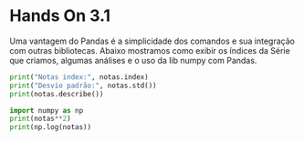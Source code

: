 # Hands On 3.1

Uma vantagem do Pandas é a simplicidade dos comandos e sua integração com outras bibliotecas. Abaixo mostramos como exibir os índices da Série que criamos, algumas análises e o uso da lib numpy com Pandas.

``` python
print("Notas index:", notas.index)
print("Desvio padrão:", notas.std())
print(notas.describe())

import numpy as np
print(notas**2)
print(np.log(notas))
```